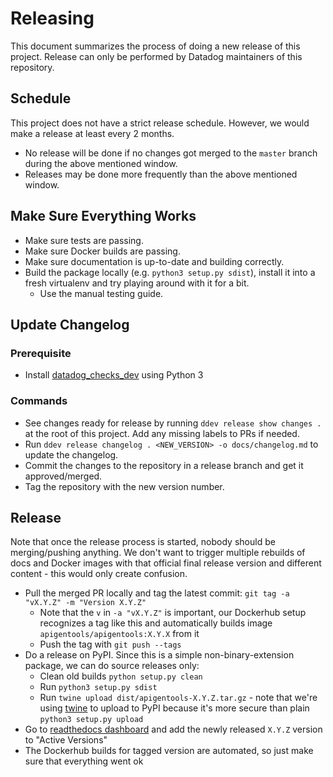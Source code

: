 # Releasing

This document summarizes the process of doing a new release of this project.
Release can only be performed by Datadog maintainers of this repository.

## Schedule
This project does not have a strict release schedule. However, we would make a release at least every 2 months.
  - No release will be done if no changes got merged to the `master` branch during the above mentioned window.
  - Releases may be done more frequently than the above mentioned window.

## Make Sure Everything Works

* Make sure tests are passing.
* Make sure Docker builds are passing.
* Make sure documentation is up-to-date and building correctly.
* Build the package locally (e.g. `python3 setup.py sdist`), install it into a fresh virtualenv and try playing around with it for a bit.
  - Use the manual testing guide.

## Update Changelog

### Prerequisite

- Install [datadog_checks_dev](https://datadog-checks-base.readthedocs.io/en/latest/datadog_checks_dev.cli.html#installation) using Python 3

### Commands

- See changes ready for release by running `ddev release show changes .` at the root of this project. Add any missing labels to PRs if needed.
- Run `ddev release changelog . <NEW_VERSION> -o docs/changelog.md` to update the changelog.
- Commit the changes to the repository in a release branch and get it approved/merged.
- Tag the repository with the new version number.

## Release

Note that once the release process is started, nobody should be merging/pushing anything.
We don't want to trigger multiple rebuilds of docs and Docker images with that official final release version and different content - this would only create confusion.

* Pull the merged PR locally and tag the latest commit: `git tag -a "vX.Y.Z" -m "Version X.Y.Z"`
  * Note that the `v` in `-a "vX.Y.Z"` is important, our Dockerhub setup recognizes a tag like this and automatically builds image `apigentools/apigentools:X.Y.X` from it
  * Push the tag with `git push --tags`
* Do a release on PyPI. Since this is a simple non-binary-extension package, we can do source releases only:
  * Clean old builds `python setup.py clean`
  * Run `python3 setup.py sdist`
  * Run `twine upload dist/apigentools-X.Y.Z.tar.gz` - note that we're using [twine](https://github.com/pypa/twine/) to upload to PyPI because it's more secure than plain `python3 setup.py upload`
* Go to [readthedocs dashboard](https://readthedocs.org/projects/apigentools/versions/) and add the newly released `X.Y.Z` version to "Active Versions"
* The Dockerhub builds for tagged version are automated, so just make sure that everything went ok
